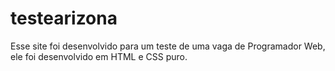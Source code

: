 # testearizona
Esse site foi desenvolvido para um teste de uma vaga de Programador Web, ele foi desenvolvido em HTML e CSS puro.

